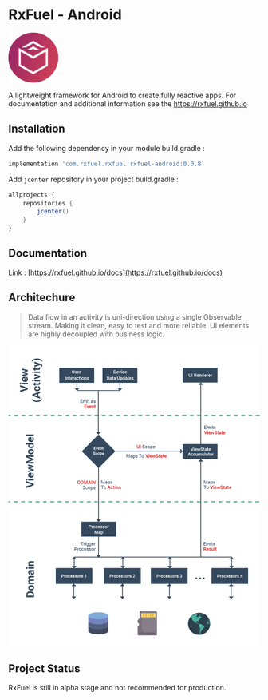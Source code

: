# RxFuel - Android
<img src="https://raw.githubusercontent.com/rxfuel/rxfuel.github.io/master/assets/images/logo_colored.png" width="100" height="100" />

A lightweight framework for Android to create fully reactive apps. 
For documentation and additional information see the https://rxfuel.github.io

## Installation

Add the following dependency in your module build.gradle :

```gradle
implementation 'com.rxfuel.rxfuel:rxfuel-android:0.0.8'
```

Add `jcenter` repository in your project build.gradle : 

```gradle
allprojects {
    repositories {
        jcenter()
    }
}
```

## Documentation

Link : [https://rxfuel.github.io/docs](https://rxfuel.github.io/docs)

## Architechure

> Data flow in an activity is uni-direction using a single Observable stream. Making it clean, easy to test and more reliable. UI elements are highly decoupled with business logic.

![alt text](https://raw.githubusercontent.com/rxfuel/rxfuel.github.io/master/assets/images/architechure.png)

## Project Status

RxFuel is still in alpha stage and not recommended for production.
